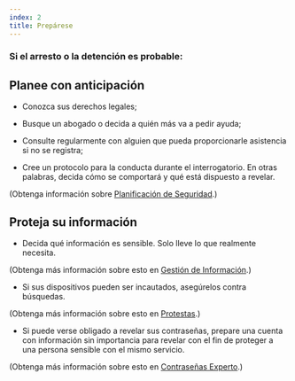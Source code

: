 ```yaml
---
index: 2
title: Prepárese
---
```

### Si el arresto o la detención es probable:

## Planee con anticipación

*   Conozca sus derechos legales;

* Busque un abogado o decida a quién más va a pedir ayuda;

*   Consulte regularmente con alguien que pueda proporcionarle asistencia si no se registra;

*   Cree un protocolo para la conducta durante el interrogatorio. En otras palabras, decida cómo se comportará y qué está dispuesto a revelar.

(Obtenga información sobre [Planificación de Seguridad](umbrella://assess-your-risk/security-planning).)

## Proteja su información

*   Decida qué información es sensible. Solo lleve lo que realmente necesita.

(Obtenga más información sobre esto en [Gestión de Información](umbrella://information/managing-information).)

*   Si sus dispositivos pueden ser incautados, asegúrelos contra búsquedas.

(Obtenga más información sobre esto en [Protestas](umbrella://work/protests/advanced).)

*   Si puede verse obligado a revelar sus contraseñas, prepare una cuenta con información sin importancia para revelar con el fin de proteger a una persona sensible con el mismo servicio.

(Obtenga más información sobre esto en [Contraseñas Experto](umbrella://information/passwords/expert).)